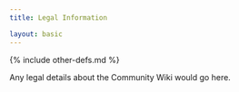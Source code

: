 ```yaml
---
title: Legal Information

layout: basic
---
```

{% include other-defs.md %}

Any legal details about the Community Wiki would go here.
